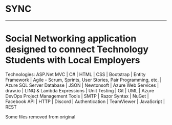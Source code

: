 # SYNC
-----------------------------------------------------------------------
# Social Networking application designed to connect Technology Students with Local Employers
Technologies: ASP.Net MVC | C# | HTML | CSS | Bootstrap | Entity Framework | Agile - Scrum, Sprints, User Stories, Pair Programming, etc. | Azure SQL Server Database | JSON | Newtonsoft | Azure Web Services | draw.io | LINQ & Lambda Expressions | Unit Testing | Git | UML | Azure DevOps Project Management Tools | SMTP | Razor Syntax | NuGet | Facebook API | HTTP | Discord | Authentication | TeamViewer | JavaScript | REST

Some files removed from original
